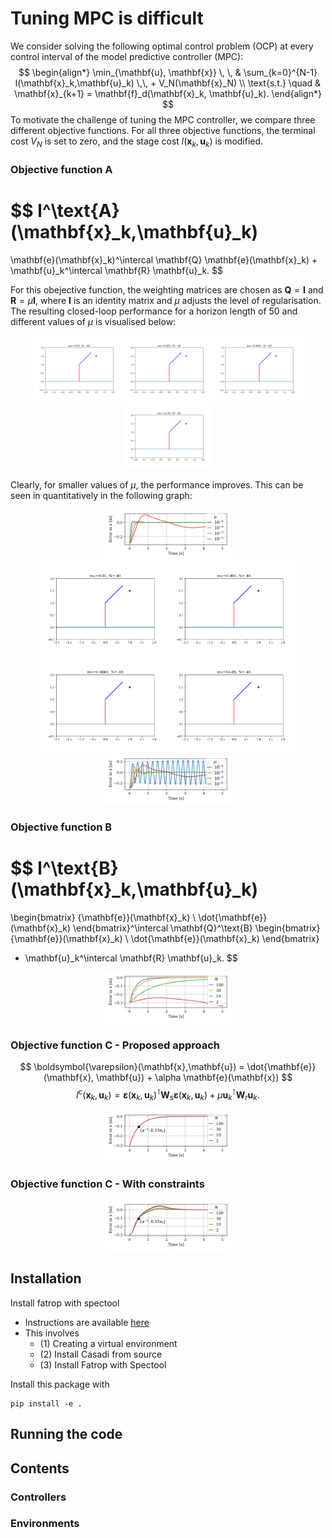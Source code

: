 # Tuning MPC is difficult
We consider solving the following optimal control problem (OCP) at every control interval of the model predictive controller (MPC):
$$
        \begin{align*} 
                \min_{\mathbf{u}, \mathbf{x}} \, \, & 
                \sum_{k=0}^{N-1} l(\mathbf{x}_k,\mathbf{u}_k) \,\, + V_N(\mathbf{x}_N)
                \\
                \text{s.t.} \quad
                & \mathbf{x}_{k+1} = \mathbf{f}_d(\mathbf{x}_k, \mathbf{u}_k).
        \end{align*}
$$
To motivate the challenge of tuning the MPC controller, we compare three different objective functions. For all three objective functions, the terminal cost $V_N$ is set to zero, and the stage cost $l(\mathbf{x}_k,\mathbf{u}_k)$ is modified.

### Objective function A

$$
l^\text{A} (\mathbf{x}_k,\mathbf{u}_k)
=
\mathbf{e}(\mathbf{x}_k)^\intercal \mathbf{Q} \mathbf{e}(\mathbf{x}_k) + \mathbf{u}_k^\intercal \mathbf{R} \mathbf{u}_k.
$$

For this obejective function, the weighting matrices are chosen as $\mathbf{Q} = \mathbf{I}$ and $\mathbf{R} = \mu \mathbf{I}$, where $\mathbf{I}$ is an identity matrix and $\mu$ adjusts the level of regularisation. The resulting closed-loop performance for a horizon length of 50 and different values of $\mu$ is visualised below:

<div align="center">
    <img src="readme_figures/objective_a_mu_-2_perfect.gif" style="width: 10em;">
    <img src="readme_figures/objective_a_mu_-3_perfect.gif" style="width: 10em;">
    <img src="readme_figures/objective_a_mu_-4_perfect.gif" style="width: 10em;">
    <img src="readme_figures/objective_a_mu_-5_perfect.gif" style="width: 10em;">
</div>

Clearly, for smaller values of $\mu$, the performance improves. This can be seen in quantitatively in the following graph:

<div align="center">
    <img src="readme_figures/objective_a_perfect.svg" style="max-width: 40%;">
</div>


<div align="center">
    <img src="readme_figures/objective_a_mu_-2_with_dynamics.gif" style="max-width: 40%;">
    <img src="readme_figures/objective_a_mu_-3_with_dynamics.gif" style="max-width: 40%;">
    <img src="readme_figures/objective_a_mu_-4_with_dynamics.gif" style="max-width: 40%;">
    <img src="readme_figures/objective_a_mu_-5_with_dynamics.gif" style="max-width: 40%;">
</div>

<div align="center">
    <img src="readme_figures/objective_a_with_dynamics.svg" style="max-width: 40%;">
</div>

### Objective function B

$$
l^\text{B} (\mathbf{x}_k,\mathbf{u}_k)
=
\begin{bmatrix} 
    {\mathbf{e}}(\mathbf{x}_k) \\ \dot{\mathbf{e}}(\mathbf{x}_k)
\end{bmatrix}^\intercal
\mathbf{Q}^\text{B}
\begin{bmatrix} 
    {\mathbf{e}}(\mathbf{x}_k) \\ \dot{\mathbf{e}}(\mathbf{x}_k)
\end{bmatrix}
+ \mathbf{u}_k^\intercal \mathbf{R} \mathbf{u}_k.
$$

<div align="center">
    <img src="readme_figures/objective_b_with_dynamics.svg" style="max-width: 40%;">
</div>


### Objective function C - Proposed approach
$$
\boldsymbol{\varepsilon}(\mathbf{x},\mathbf{u}) = \dot{\mathbf{e}}(\mathbf{x}, \mathbf{u}) + \alpha \mathbf{e}(\mathbf{x}) 
$$
$$
l^\text{c}(\mathbf{x}_k,\mathbf{u}_k) = {\boldsymbol{\varepsilon}}(\mathbf{x}_k, \mathbf{u}_k)^\intercal \mathbf{W}_s {\boldsymbol{\varepsilon}}(\mathbf{x}_k, \mathbf{u}_k) + \mu \mathbf{u}_k^\intercal \mathbf{W}_r \mathbf{u}_k.
$$

<div align="center">
    <img src="readme_figures/objective_c_with_dynamics_no_constraints.svg" style="max-width: 40%;">
</div>

### Objective function C - With constraints

<div align="center">
    <img src="readme_figures/objective_c_with_dynamics_with_constraints.svg" style="max-width: 40%;">
</div>

## Installation

Install fatrop with spectool 
- Instructions are available [here](https://github.com/meco-group/fatrop/blob/main/compilation_instructions.md)
- This involves 
    - (1) Creating a virtual environment
    - (2) Install Casadi from source
    - (3) Install Fatrop with Spectool 
    
Install this package with
```
pip install -e .
```

## Running the code

## Contents

### Controllers

### Environments